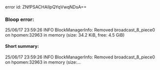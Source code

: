 error id: ZNfPSACHAIlpQYqVwqNDsA==
### Bloop error:

25/06/17 23:59:26 INFO BlockManagerInfo: Removed broadcast_8_piece0 on hpomen:32963 in memory (size: 34.2 KiB, free: 4.5 GiB)
#### Short summary: 

25/06/17 23:59:26 INFO BlockManagerInfo: Removed broadcast_8_piece0 on hpomen:32963 in memory (size:...